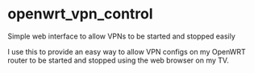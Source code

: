 # openwrt_vpn_control
Simple web interface to allow VPNs to be started and stopped easily

I use this to provide an easy way to allow VPN configs on my OpenWRT router to be started and stopped using the web browser on my TV.
